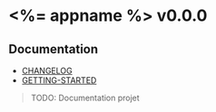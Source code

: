 # <%= appname %> v0.0.0

## Documentation

- [CHANGELOG](./CHANGELOG.md)
- [GETTING-STARTED](./GETTING-STARTED.md)

> TODO: Documentation projet
